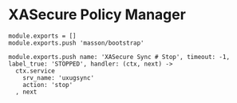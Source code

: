 

# XASecure Policy Manager

    module.exports = []
    module.exports.push 'masson/bootstrap'

    module.exports.push name: 'XASecure Sync # Stop', timeout: -1, label_true: 'STOPPED', handler: (ctx, next) ->
      ctx.service
        srv_name: 'uxugsync'
        action: 'stop'
      , next
      

